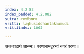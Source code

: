 ```yaml
---
index: 4.2.82
index_padded: 4.2.082
sutra: वरणादिभ्यश्च
vritti: laghusiddhantakaumudi
vrittiindex: 1065

---
```

अजनपदार्थ आरम्भः। वरणानामदूरभवं नगरं वरणाः॥